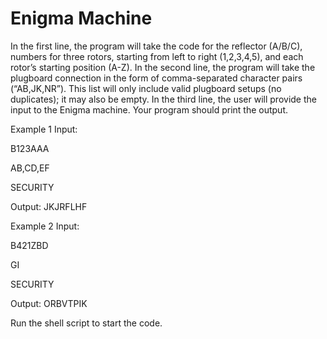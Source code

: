 # Enigma Machine
In the first line, the program will take the code for the reflector (A/B/C), numbers for three
rotors, starting from left to right (1,2,3,4,5), and each rotor’s starting position (A-Z). In the second
line, the program will take the plugboard connection in the form of comma-separated character
pairs (“AB,JK,NR”). This list will only include valid plugboard setups (no duplicates); it may also
be empty. In the third line, the user will provide the input to the Enigma machine. Your program
should print the output.

Example 1
Input:

B123AAA

AB,CD,EF

SECURITY

Output:
JKJRFLHF

Example 2
Input:

B421ZBD

GI

SECURITY

Output:
ORBVTPIK

Run the shell script to start the code.
